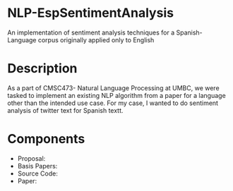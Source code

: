 # NLP-EspSentimentAnalysis
An implementation of sentiment analysis techniques for a Spanish-Language corpus originally applied only to English

# Description
As a part of CMSC473- Natural Language Processing at UMBC, we were tasked to implement an existing NLP algorithm from a paper for a language other than the intended use case. For my case, I wanted to do sentiment analysis of twitter text for Spanish textt.

# Components

* Proposal:
* Basis Papers:
* Source Code:
* Paper: 
